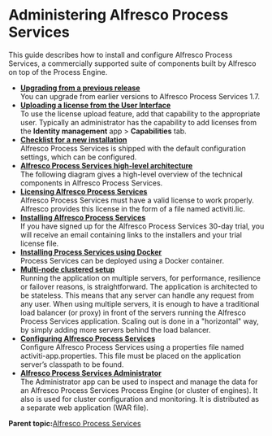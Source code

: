 # Administering Alfresco Process Services

This guide describes how to install and configure Alfresco Process Services, a commercially supported suite of components built by Alfresco on top of the Process Engine.

-   **[Upgrading from a previous release](../topics/upgrading_from_a_previous_release.md)**  
You can upgrade from earlier versions to Alfresco Process Services 1.7.
-   **[Uploading a license from the User Interface](../topics/uploading_a_license_from_the_user_interface_ui.md)**  
To use the license upload feature, add that capability to the appropriate user. Typically an administrator has the capability to add licenses from the **Identity management** app \> **Capabilities** tab.
-   **[Checklist for a new installation](../topics/checklist_for_a_new_installation.md)**  
Alfresco Process Services is shipped with the default configuration settings, which can be configured.
-   **[Alfresco Process Services high-level architecture](../topics/high_level_architecture.md)**  
The following diagram gives a high-level overview of the technical components in Alfresco Process Services.
-   **[Licensing Alfresco Process Services](../topics/licensing.md)**  
Alfresco Process Services must have a valid license to work properly. Alfresco provides this license in the form of a file named activiti.lic.
-   **[Installing Alfresco Process Services](../topics/installing_process_services.md)**  
If you have signed up for the Alfresco Process Services 30-day trial, you will receive an email containing links to the installers and your trial license file.
-   **[Installing Process Services using Docker](../concepts/ps_installing_docker.md)**  
Process Services can be deployed using a Docker container.
-   **[Multi-node clustered setup](../topics/multi_node_clustered_setup.md)**  
Running the application on multiple servers, for performance, resilience or failover reasons, is straightforward. The application is architected to be stateless. This means that any server can handle any request from any user. When using multiple servers, it is enough to have a traditional load balancer \(or proxy\) in front of the servers running the Alfresco Process Services application. Scaling out is done in a "horizontal" way, by simply adding more servers behind the load balancer.
-   **[Configuring Alfresco Process Services](../topics/administration_application_config.md)**  
Configure Alfresco Process Services using a properties file named activiti-app.properties. This file must be placed on the application server’s classpath to be found.
-   **[Alfresco Process Services Administrator](../topics/administrator_application.md)**  
The Administrator app can be used to inspect and manage the data for an Alfresco Process Services Process Engine \(or cluster of engines\). It also is used for cluster configuration and monitoring. It is distributed as a separate web application \(WAR file\).

**Parent topic:**[Alfresco Process Services](../concepts/welcome.md)

